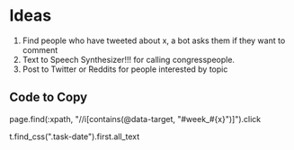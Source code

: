 # Ideas
1. Find people who have tweeted about x, a bot asks them if they want to comment
2. Text to Speech Synthesizer!!! for calling congresspeople.
3. Post to Twitter or Reddits for people interested by topic

## Code to Copy

page.find(:xpath, "//i[contains(@data-target, \"#week_#{x}\")]").click

t.find_css(".task-date").first.all_text